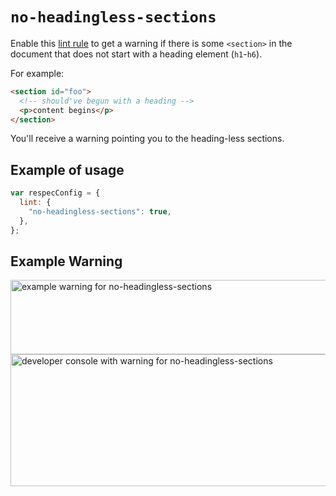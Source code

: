# `no-headingless-sections`

Enable this [lint rule](lint) to get a warning if there is some `<section>` in the document that does not start with a heading element (`h1`-`h6`).

For example:

```html "illegalExample": "A section that doesn't start with a heading."
<section id="foo">
  <!-- should've begun with a heading -->
  <p>content begins</p>
</section>
```

You'll receive a warning pointing you to the heading-less sections.

## Example of usage

```js "example": "Enable no-headingless-sections linter rule."
var respecConfig = {
  lint: {
    "no-headingless-sections": true,
  },
};
```

## Example Warning

<img alt="example warning for no-headingless-sections" src="https://user-images.githubusercontent.com/8426945/42472700-e526c8b0-83df-11e8-9a7c-afb38c2f2e45.png" width="733" height="119" loading="lazy">

<img alt="developer console with warning for no-headingless-sections" src="https://user-images.githubusercontent.com/8426945/42472751-1832d186-83e0-11e8-954a-1134b9bd483f.png" width="829" height="211" loading="lazy">
